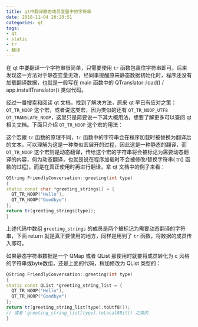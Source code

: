 ```yaml
---
title: qt中翻译静态成员变量中的字符串
date: 2018-11-04 20:20:51
categories: qt
tags:
- qt
- static
- tr
- 翻译
---
```


在 qt 中要翻译一个字符串很简单，只需要使用 `tr` 函数包裹住字符串即可。后来发现这一方法对于静态变量无效，经同事提醒原来静态数据初始化时，程序还没有加载翻译数据，也就是一般写在 main 函数中的 QTranslator::load() / app.installTranslator() 类似代码。

经过一番搜索和阅读 qt 文档，找到了解决方法，原来 qt 早已有应对之策：`QT_TR_NOOP` 这个宏，或者说这类宏，因为类似的还有 `QT_TR_NOOP_UTF8` `QT_TRANSLATE_NOOP`，这里只是简要说一下其大概用法，想要了解更多可以查阅 qt 相关文档。下面只介绍 `QT_TR_NOOP` 这个宏的用法：

这个宏跟 `tr` 函数的原理不同，`tr` 函数中的字符串会在程序加载时被替换为翻译后的文本，可以理解为这是一种类似宏展开的过程，因此这是一种静态的翻译，而 `QT_TR_NOOP` 这个宏则是动态翻译，传给这个宏的字符串将会被标记为需要动态翻译的内容，何为动态翻译，也就是说在程序加载时不会被修改/替换字符串( tr() 函数的过程)，而是在真正使用时再进行翻译，拿 qt 文档中的例子来看：

``` c++
QString FriendlyConversation::greeting(int type)
{
static const char *greeting_strings[] = {
  QT_TR_NOOP("Hello"),
  QT_TR_NOOP("Goodbye")
};
return tr(greeting_strings[type]);
}
```

上述代码中数组 `greeting_strings` 的成员是两个被标记为需要动态翻译的字符串，下面 return 就是真正要使用的地方，同样是用到了 `tr` 函数，将数据的成员传入即可。


如果静态字符串数据是一个 QMap 或者 QList 那使用时就要将成员转化为 c 风格的字符串或byte数组，还是上面的代码，稍加修改为 QList 类型的：


``` c++
QString FriendlyConversation::greeting(int type)
{
static const QList *greeting_string_list = {
  QT_TR_NOOP("Hello"),
  QT_TR_NOOP("Goodbye")
};
return tr(greeting_string_list[type].toUtf8());
// 或者：greeting_string_list[type].toLocal8Bit() 之类的
}
```
